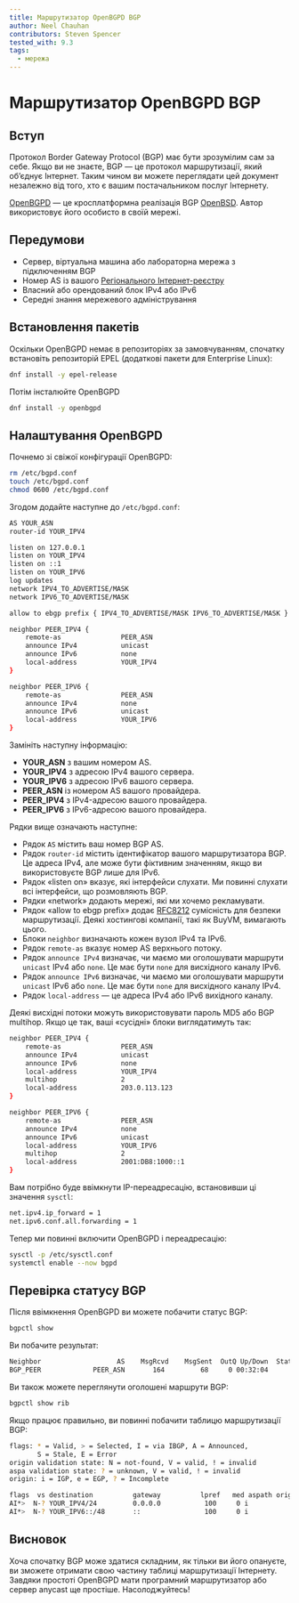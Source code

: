```yaml
---
title: Маршрутизатор OpenBGPD BGP
author: Neel Chauhan
contributors: Steven Spencer
tested_with: 9.3
tags:
  - мережа
---
```


# Маршрутизатор OpenBGPD BGP

## Вступ

Протокол Border Gateway Protocol (BGP) має бути зрозумілим сам за себе. Якщо ви не знаєте, BGP — це протокол маршрутизації, який об’єднує Інтернет. Таким чином ви можете переглядати цей документ незалежно від того, хто є вашим постачальником послуг Інтернету.

[OpenBGPD](http://openbgpd.org/) — це кросплатформна реалізація BGP [OpenBSD](https://www.openbsd.org/). Автор використовує його особисто в своїй мережі.

## Передумови

- Сервер, віртуальна машина або лабораторна мережа з підключенням BGP
- Номер AS із вашого [Регіонального Інтернет-реєстру](https://www.nro.net/about/rirs/)
- Власний або орендований блок IPv4 або IPv6
- Середні знання мережевого адміністрування

## Встановлення пакетів

Оскільки OpenBGPD немає в репозиторіях за замовчуванням, спочатку встановіть репозиторій EPEL (додаткові пакети для Enterprise Linux):

```bash
dnf install -y epel-release
```

Потім інсталюйте OpenBGPD

```bash
dnf install -y openbgpd
```

## Налаштування OpenBGPD

Почнемо зі свіжої конфігурації OpenBGPD:

```bash
rm /etc/bgpd.conf
touch /etc/bgpd.conf
chmod 0600 /etc/bgpd.conf
```

Згодом додайте наступне до `/etc/bgpd.conf`:

```bash
AS YOUR_ASN
router-id YOUR_IPV4

listen on 127.0.0.1
listen on YOUR_IPV4
listen on ::1
listen on YOUR_IPV6
log updates
network IPV4_TO_ADVERTISE/MASK
network IPV6_TO_ADVERTISE/MASK

allow to ebgp prefix { IPV4_TO_ADVERTISE/MASK IPV6_TO_ADVERTISE/MASK }

neighbor PEER_IPV4 {
    remote-as               PEER_ASN
    announce IPv4           unicast
    announce IPv6           none
    local-address           YOUR_IPV4
}

neighbor PEER_IPV6 {
    remote-as               PEER_ASN
    announce IPv4           none
    announce IPv6           unicast
    local-address           YOUR_IPV6
}
```

Замініть наступну інформацію:

- **YOUR_ASN** з вашим номером AS.
- **YOUR_IPV4** з адресою IPv4 вашого сервера.
- **YOUR_IPV6** з адресою IPv6 вашого сервера.
- **PEER_ASN** із номером AS вашого провайдера.
- **PEER_IPV4** з IPv4-адресою вашого провайдера.
- **PEER_IPV6** з IPv6-адресою вашого провайдера.

Рядки вище означають наступне:

- Рядок `AS` містить ваш номер BGP AS.
- Рядок `router-id` містить ідентифікатор вашого маршрутизатора BGP. Це адреса IPv4, але може бути фіктивним значенням, якщо ви використовуєте BGP лише для IPv6.
- Рядок «listen on» вказує, які інтерфейси слухати. Ми повинні слухати всі інтерфейси, що розмовляють BGP.
- Рядки «network» додають мережі, які ми хочемо рекламувати.
- Рядок «allow to ebgp prefix» додає [RFC8212](https://datatracker.ietf.org/doc/html/rfc8212) сумісність для безпеки маршрутизації. Деякі хостингові компанії, такі як BuyVM, вимагають цього.
- Блоки `neighbor` визначають кожен вузол IPv4 та IPv6.
- Рядок `remote-as` вказує номер AS верхнього потоку.
- Рядок `announce IPv4` визначає, чи маємо ми оголошувати маршрути `unicast` IPv4 або `none`. Це має бути `none` для висхідного каналу IPv6.
- Рядок `announce IPv6` визначає, чи маємо ми оголошувати маршрути `unicast` IPv6 або `none`. Це має бути `none` для висхідного каналу IPv4.
- Рядок `local-address` — це адреса IPv4 або IPv6 вихідного каналу.

Деякі висхідні потоки можуть використовувати пароль MD5 або BGP multihop. Якщо це так, ваші «сусідні» блоки виглядатимуть так:

```bash
neighbor PEER_IPV4 {
    remote-as               PEER_ASN
    announce IPv4           unicast
    announce IPv6           none
    local-address           YOUR_IPV4
    multihop                2
    local-address           203.0.113.123
}

neighbor PEER_IPV6 {
    remote-as               PEER_ASN
    announce IPv4           none
    announce IPv6           unicast
    local-address           YOUR_IPV6
    multihop                2
    local-address           2001:DB8:1000::1
}
```

Вам потрібно буде ввімкнути IP-переадресацію, встановивши ці значення `sysctl`:

```bash
net.ipv4.ip_forward = 1
net.ipv6.conf.all.forwarding = 1
```

Тепер ми повинні включити OpenBGPD і переадресацію:

```bash
sysctl -p /etc/sysctl.conf
systemctl enable --now bgpd
```

## Перевірка статусу BGP

Після ввімкнення OpenBGPD ви можете побачити статус BGP:

```bash
bgpctl show
```

Ви побачите результат:

```bash
Neighbor                   AS    MsgRcvd    MsgSent  OutQ Up/Down  State/PrfRcvd
BGP_PEER             PEER_ASN       164         68     0 00:32:04      0
```

Ви також можете переглянути оголошені маршрути BGP:

```bash
bgpctl show rib
```

Якщо працює правильно, ви повинні побачити таблицю маршрутизації BGP:

```bash
flags: * = Valid, > = Selected, I = via IBGP, A = Announced,
       S = Stale, E = Error
origin validation state: N = not-found, V = valid, ! = invalid
aspa validation state: ? = unknown, V = valid, ! = invalid
origin: i = IGP, e = EGP, ? = Incomplete

flags  vs destination          gateway          lpref   med aspath origin
AI*>  N-? YOUR_IPV4/24         0.0.0.0           100     0 i
AI*>  N-? YOUR_IPV6::/48       ::                100     0 i
```

## Висновок

Хоча спочатку BGP може здатися складним, як тільки ви його опануєте, ви зможете отримати свою частину таблиці маршрутизації Інтернету. Завдяки простоті OpenBGPD мати програмний маршрутизатор або сервер anycast ще простіше. Насолоджуйтесь!
